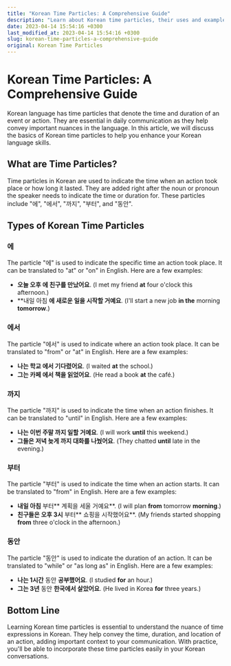```yaml
---
title: "Korean Time Particles: A Comprehensive Guide"
description: "Learn about Korean time particles, their uses and examples in context. Enhance your Korean language skills by mastering the nuances of time expressions."
date: 2023-04-14 15:54:16 +0300
last_modified_at: 2023-04-14 15:54:16 +0300
slug: korean-time-particles-a-comprehensive-guide
original: Korean Time Particles
---
```

# Korean Time Particles: A Comprehensive Guide

Korean language has time particles that denote the time and duration of an event or action. They are essential in daily communication as they help convey important nuances in the language. In this article, we will discuss the basics of Korean time particles to help you enhance your Korean language skills.

## What are Time Particles?

Time particles in Korean are used to indicate the time when an action took place or how long it lasted. They are added right after the noun or pronoun the speaker needs to indicate the time or duration for. These particles include "에", "에서", "까지", "부터", and "동안".

## Types of Korean Time Particles

### 에

The particle "에" is used to indicate the specific time an action took place. It can be translated to "at" or "on" in English. Here are a few examples:

- **오늘 오후 **에** 친구를 만났어요**. (I met my friend **at** four o'clock this afternoon.)
- **내일 아침 **에 새로운 일을 시작할 거예요**. (I'll start a new job **in the** morning **tomorrow**.)

### 에서

The particle "에서" is used to indicate where an action took place. It can be translated to "from" or "at" in English. Here are a few examples:

- **나는 학교 **에서** 기다렸어요**. (I waited **at** the school.)
- **그는 카페 **에서** 책을 읽었어요**. (He read a book **at** the café.)

### 까지

The particle "까지" is used to indicate the time when an action finishes. It can be translated to "until" in English. Here are a few examples:

- **나는 이번 주말 **까지** 일할 거예요**. (I will work **until** this weekend.)
- **그들은 저녁 늦게 **까지** 대화를 나눴어요**. (They chatted **until** late in the evening.)

### 부터

The particle "부터" is used to indicate the time when an action starts. It can be translated to "from" in English. Here are a few examples:

- **내일 아침** 부터** 계획을 세울 거예요**. (I will plan **from** tomorrow **morning**.)
- **친구들은 오후 3시** 부터** 쇼핑을 시작했어요**. (My friends started shopping **from** three o'clock in the afternoon.)

### 동안

The particle "동안" is used to indicate the duration of an action. It can be translated to "while" or "as long as" in English. Here are a few examples:

- **나는 1시간** 동안 **공부했어요**. (I studied **for** an hour.)
- **그는 3년** 동안 **한국에서 살았어요**. (He lived in Korea **for** three years.)

## Bottom Line

Learning Korean time particles is essential to understand the nuance of time expressions in Korean. They help convey the time, duration, and location of an action, adding important context to your communication. With practice, you'll be able to incorporate these time particles easily in your Korean conversations.